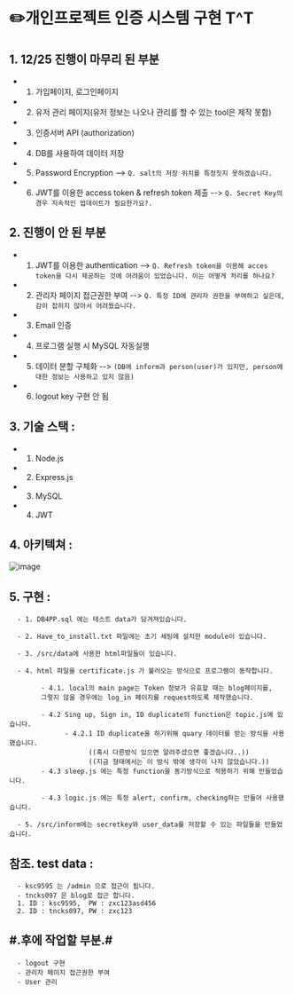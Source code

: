 # ✏️개인프로젝트 인증 시스템 구현 T^T


## 1. 12/25 진행이 마무리 된 부분
- 1. 가입페이지, 로그인페이지
- 2. 유저 관리 페이지(유저 정보는 나오나 관리를 할 수 있는 tool은 제작 못함)
- 3. 인증서버 API (authorization)
- 4. DB를 사용하여 데이터 저장
- 5. Password Encryption 
      --> `Q. salt의 저장 위치를 특정짓지 못하겠습니다.`
- 6. JWT를 이용한 access token & refresh token 제출
      --> `Q. Secret Key의 경우 지속적인 업데이트가 필요한가요?.`
## 2. 진행이 안 된 부분
- 1. JWT를 이용한 authentication
      --> `Q. Refresh token을 이용해 acces token을 다시 제공하는 것에 어려움이 있었습니다. 이는 어떻게 처리를 하나요?`
- 2. 관리자 페이지 접근권한 부여
      --> `Q. 특정 ID에 관리자 권한을 부여하고 싶은데, 감이 잡히지 않아서 어려웠습니다. `
- 3. Email 인증 
- 4. 프로그램 실행 시 MySQL 자동실행
- 5. 데이터 분할 구체화  --> `(DB에 inform과 person(user)가 있지만, person에 대한 정보는 사용하고 있지 않음)`
- 6. logout key 구현 안 됨


## 3. 기술 스택 : 
- 1. Node.js
- 2. Express.js
- 3. MySQL
- 4. JWT

## 4. 아키텍쳐 : 
![image](https://user-images.githubusercontent.com/68680106/209464807-3f9a8f9d-9bfb-44b0-b090-878915b7538c.png)
## 5. 구현 : 
      - 1. DB4PP.sql 에는 테스트 data가 담겨져있습니다.

      - 2. Have_to_install.txt 파일에는 초기 세팅에 설치한 module이 있습니다.

      - 3. /src/data에 사용한 html파일들이 있습니다.

      - 4. html 파일을 certificate.js 가 불러오는 방식으로 프로그램이 동작합니다. 

            - 4.1. local의 main page는 Token 정보가 유효할 때는 blog페이지를, 
            그렇지 않을 경우에는 log_in 페이지를 request하도록 제작했습니다.

            - 4.2 Sing up, Sign in, ID duplicate의 function은 topic.js에 있습니다.
                  - 4.2.1 ID duplicate을 하기위해 quary 데이터를 받는 방식을 사용했습니다.
                        ((혹시 다른방식 있으면 알려주셨으면 좋겠습니다..))
                        ((지금 형태에서는 이 방식 밖에 생각이 나지 않았습니다.))
            - 4.3 sleep.js 에는 특정 function을 동기방식으로 적용하기 위해 만들었습니다.

            - 4.3 logic.js 에는 특정 alert, confirm, checking하는 만들어 사용했습니다.
      
      - 5. /src/inform에는 secretkey와 user_data를 저장할 수 있는 파일들을 만들었습니다. 

## 참조. test data : 
      - ksc9595 는 /admin 으로 접근이 됩니다.
      - tncks097 은 blog로 접근 합니다.
      1. ID : ksc9595,  PW : zxc123asd456
      2. ID : tncks097, PW : zxc123  

## **#.후에 작업할 부분.#**
      - logout 구현
      - 관리자 페이지 접근권한 부여
      - User 관리
